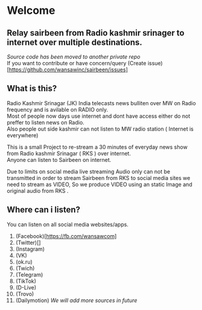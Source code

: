 # Welcome
## Relay sairbeen from Radio kashmir srinager to internet over multiple destinations.
_Source code has been moved to another private repo_ \
If you want to contribute or have concern/query (Create issue)[https://github.com/wansawinc/sairbeen/issues]

## What is this?
Radio Kashmir Srinagar (JK) India telecasts news bulliten over MW on Radio frequency and is avilable on RADIO only. \
Most of people now days use internet and dont have access either do not preffer to listen news on Radio. \
Also people out side kashmir can not listen to MW radio station ( Internet is everywhere) 

This is a small Project to re-stream a 30 minutes of everyday news show from Radio kashmir Srinagar ( RKS ) over internet. \
Anyone can listen to Sairbeen on internet.

Due to limits on social media live streaming Audio only can not be transmitted in order to stream Sairbeen from RKS to social media sites we need to stream as VIDEO, So we produce VIDEO using an static Image and original audio from RKS . 


## Where can i listen?
You can listen on all social media websites/apps.
1. (Facebook)[https://fb.com/wansawcom]
2. (Twitter)[]
3. (Instagram)
4. (VK)
5. (ok.ru)
6. (Twich)
7. (Telegram)
8. (TikTok)
9. (D-Live)
10. (Trovo)
11. (Dailymotion)
*We will add more sources in future*

